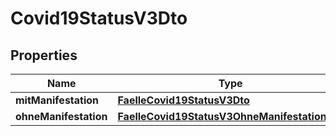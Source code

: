 

# Covid19StatusV3Dto


## Properties

| Name | Type | Description | Notes |
|------------ | ------------- | ------------- | -------------|
|**mitManifestation** | [**FaelleCovid19StatusV3Dto**](FaelleCovid19StatusV3Dto.md) |  |  [optional] |
|**ohneManifestation** | [**FaelleCovid19StatusV3OhneManifestationDto**](FaelleCovid19StatusV3OhneManifestationDto.md) |  |  [optional] |



